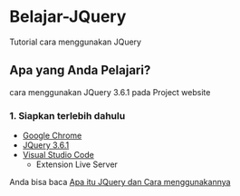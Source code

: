# Belajar-JQuery
Tutorial cara menggunakan JQuery

## Apa yang Anda Pelajari?
cara menggunakan JQuery 3.6.1 pada Project website

### 1. Siapkan terlebih dahulu

* [Google Chrome](https://www.google.com/chrome/)  
* [JQuery 3.6.1](https://code.jquery.com/jquery-3.6.1.js)  
* [Visual Studio Code](https://code.visualstudio.com/download) 
    * Extension Live Server


Anda bisa baca [Apa itu JQuery dan Cara menggunakannya](https://www.webibao.com/jquery)
